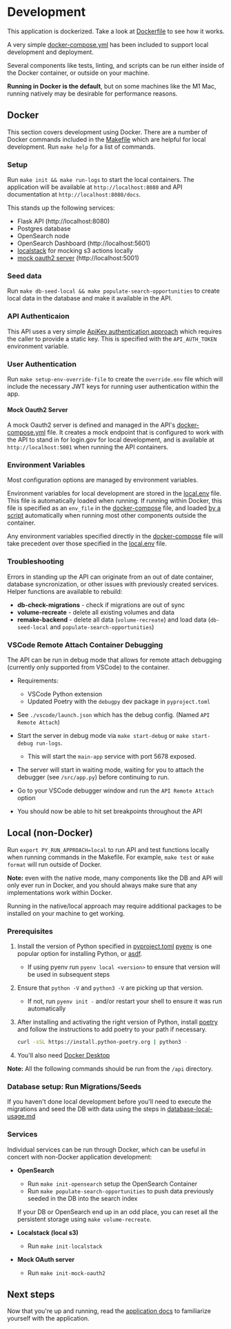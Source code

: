 # Development

This application is dockerized. Take a look at [Dockerfile](../../api/Dockerfile) to see how it works.

A very simple [docker-compose.yml](../../docker-compose.yml) has been included to support local development and deployment.

Several components like tests, linting, and scripts can be run either inside of the Docker container, or outside on your  machine.

**Running in Docker is the default**, but on some machines like the M1 Mac, running natively may be desirable for performance reasons.

## Docker

This section covers development using Docker. There are a number of Docker commands included in the [Makefile](../../api/Makefile) which are helpful for local development. Run `make help` for a list of commands.

### Setup

Run `make init && make run-logs` to start the local containers. The application will be available at `http://localhost:8080` and API documentation at `http://localhost:8080/docs`.

This stands up the following services:

* Flask API (http://localhost:8080)
* Postgres database
* OpenSearch node
* OpenSearch Dashboard (http://localhost:5601)
* [localstack](https://www.localstack.cloud) for mocking s3 actions locally
* [mock oauth2 server](https://github.com/navikt/mock-oauth2-server) (http://localhost:5001)

### Seed data

Run `make db-seed-local && make populate-search-opportunities` to create local data in the database and make it available in the API.

### API Authenticaion

This API uses a very simple [ApiKey authentication approach](https://apiflask.com/authentication/#use-external-authentication-library) which requires the caller to provide a static key. This is specified with the `API_AUTH_TOKEN` environment variable.

### User Authentication

Run `make setup-env-override-file` to create the `override.env` file which will include the necessary JWT keys for running user authentication within the app.

#### Mock Oauth2 Server

A mock Oauth2 server is defined and managed in the API's [docker-compose.yml](../../api/docker-compose.yml) file. It creates a mock endpoint that is configured to work with the API to stand in for login.gov for local development, and is available at `http://localhost:5001` when running the API containers.

### Environment Variables

Most configuration options are managed by environment variables.

Environment variables for local development are stored in the [local.env](../../api/local.env) file. This file is automatically loaded when running. If running within Docker, this file is specified as an `env_file` in the [docker-compose](../../docker-compose.yml) file, and loaded [by a script](../../api/src/util/local.py) automatically when running most other components outside the container.

Any environment variables specified directly in the [docker-compose](../../docker-compose.yml) file will take precedent over those specified in the [local.env](../../api/local.env) file.

### Troubleshooting

Errors in standing up the API can originate from an out of date container, database syncronization, or other issues with previously created services. Helper functions are available to rebuild:

* **db-check-migrations** - check if migrations are out of sync
* **volume-recreate** - delete all existing volumes and data
* **remake-backend** - delete all data (`volume-recreate`) and load data (`db-seed-local` and `populate-search-opportunities`)

### VSCode Remote Attach Container Debugging

The API can be run in debug mode that allows for remote attach debugging (currently only supported from VSCode) to the container.

- Requirements:

  - VSCode Python extension
  - Updated Poetry with the `debugpy` dev package in `pyproject.toml`

- See `./vscode/launch.json` which has the debug config. (Named `API Remote Attach`)

- Start the server in debug mode via `make start-debug` or `make start-debug run-logs`.

  - This will start the `main-app` service with port 5678 exposed.

- The server will start in waiting mode, waiting for you to attach the debugger (see `/src/app.py`) before continuing to run.

- Go to your VSCode debugger window and run the `API Remote Attach` option

- You should now be able to hit set breakpoints throughout the API

## Local (non-Docker)

Run `export PY_RUN_APPROACH=local` to run API and test functions locally when running commands in the Makefile. For example, `make test` or `make format` will run outside of Docker.

**Note:** even with the native mode, many components like the DB and API will only ever run in Docker, and you should always make sure that any implementations work within Docker.

Running in the native/local approach may require additional packages to be installed on your machine to get working.

### Prerequisites

1. Install the version of Python specified in [pyproject.toml](../../api/pyproject.toml)
   [pyenv](https://github.com/pyenv/pyenv#installation) is one popular option for installing Python,
   or [asdf](https://asdf-vm.com/).
   - If using pyenv run `pyenv local <version>` to ensure that version will be used in subsequent steps
2. Ensure that `python -V` and `python3 -V` are picking up that version.
   - If not, run `pyenv init -` and/or restart your shell to ensure it was run automatically
3. After installing and activating the right version of Python, install
   [poetry](https://python-poetry.org/docs/#installation) and follow the instructions to add poetry to your path if necessary.

   ```bash
   curl -sSL https://install.python-poetry.org | python3 -
   ```

4. You'll also need [Docker Desktop](https://www.docker.com/products/docker-desktop/)

**Note:** All the following commands should be run from the `/api` directory.

### Database setup: Run Migrations/Seeds

If you haven't done local development before you'll need to execute the migrations and seed the DB with data using the steps in [database-local-usage.md](database/database-local-usage.md)

### Services

Individual services can be run through Docker, which can be useful in concert with non-Docker application development:

* **OpenSearch**
  * Run `make init-opensearch` setup the OpenSearch Container
  * Run `make populate-search-opportunities` to push data previously seeded in the DB into the search index

  If your DB or OpenSearch end up in an odd place, you can reset all the persistent storage using `make volume-recreate`.

* **Localstack (local s3)**
   * Run `make init-localstack`
* **Mock OAuth server**
   * Run `make init-mock-oauth2`

## Next steps

Now that you're up and running, read the [application docs](../../api/README.md) to familiarize yourself with the application.
